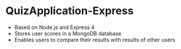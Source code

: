 QuizApplication-Express
=======================

- Based on Node.js and Express 4
- Stores user scores in a MongoDB database
- Enables users to compare their results with results of other users